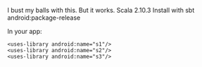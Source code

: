 I bust my balls with this. But it works. Scala 2.10.3
Install with sbt android:package-release

In your app:


    <uses-library android:name="s1"/>
    <uses-library android:name="s2"/>
    <uses-library android:name="s3"/>


